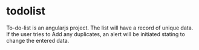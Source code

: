 # todolist
To-do-list is an angularjs project. The list will have a record of unique data. If the user tries to Add any duplicates, an alert will be initiated stating to change the entered data. 
